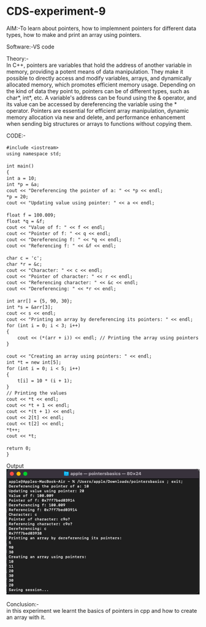 # CDS-experiment-9

AIM:-To learn about pointers, how to implemnent pointers for different data types, how to make and print an array using pointers.<br>

Software:-VS code <br>

Theory:-<br>
In C++, pointers are variables that hold the address of another variable in memory, providing a potent means of data manipulation. They make it possible to directly access and modify variables, arrays, and dynamically allocated memory, which promotes efficient memory usage. Depending on the kind of data they point to, pointers can be of different types, such as char*, int*, etc. A variable's address can be found using the & operator, and its value can be accessed by dereferencing the variable using the * operator. Pointers are essential for efficient array manipulation, dynamic memory allocation via new and delete, and performance enhancement when sending big structures or arrays to functions without copying them.<br>

CODE:-<br>


    #include <iostream>
    using namespace std;

    int main()
    {
    int a = 10;
    int *p = &a;
    cout << "Dereferencing the pointer of a: " << *p << endl;
    *p = 20;
    cout << "Updating value using pointer: " << a << endl;

    float f = 100.009;
    float *q = &f;
    cout << "Value of f: " << f << endl;
    cout << "Pointer of f: " << q << endl;
    cout << "Dereferencing f: " << *q << endl;
    cout << "Referencing f: " << &f << endl;

    char c = 'c';
    char *r = &c;
    cout << "Character: " << c << endl;
    cout << "Pointer of character: " << r << endl;
    cout << "Referencing character: " << &c << endl;
    cout << "Dereferencing: " << *r << endl;

    int arr[] = {5, 90, 30};
    int *s = &arr[3];
    cout << s << endl;
    cout << "Printing an array by dereferencing its pointers: " << endl;
    for (int i = 0; i < 3; i++)
    {
        cout << (*(arr + i)) << endl; // Printing the array using pointers 
    }

    cout << "Creating an array using pointers: " << endl;
    int *t = new int[5];
    for (int i = 0; i < 5; i++)
    {
        t[i] = 10 * (i + 1);
    }
    // Printing the values 
    cout << *t << endl;
    cout << *t + 1 << endl;
    cout << *(t + 1) << endl;
    cout << 2[t] << endl;
    cout << t[2] << endl;
    *t++;
    cout << *t;

    return 0;
    }


Output<br>
![exp9](https://github.com/VandanGupte101727/CDS-experiment-9/blob/main/Screenshot%202024-08-24%20at%2011.09.32%20PM.png)<br>

Conclusion:-<br>
in this experiment we learnt the basics of pointers in cpp and how to create an array with it. <br>


